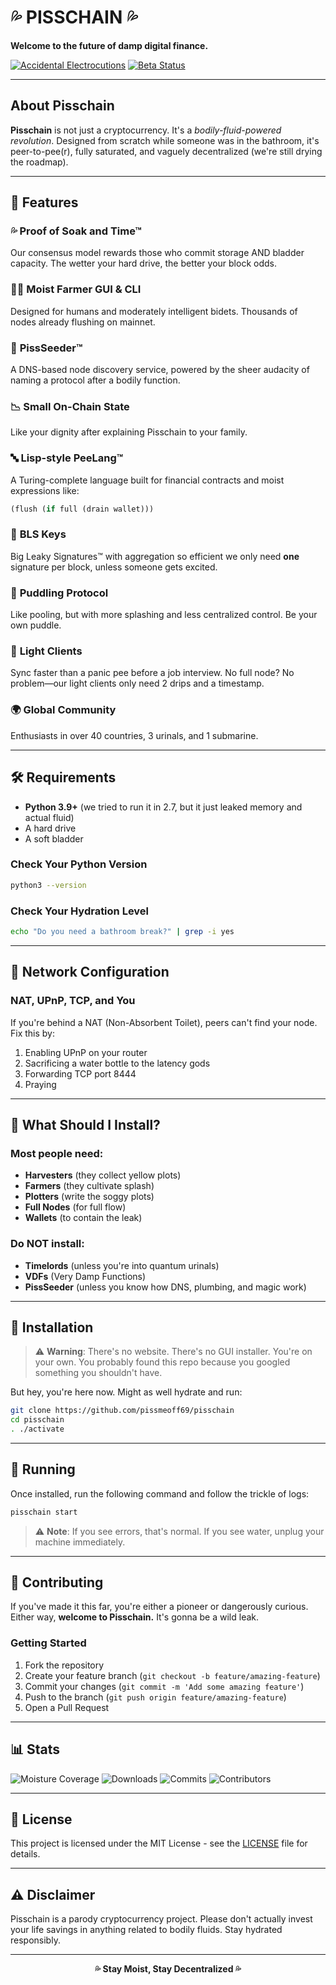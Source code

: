 # 💦 PISSCHAIN 💦

**Welcome to the future of damp digital finance.**

[![Accidental Electrocutions](https://img.shields.io/badge/electrocutions-0-green)](https://github.com/pissmeoff69/pisschain)
[![Beta Status](https://img.shields.io/badge/beta-wetter%20than%20ever-blue)](https://github.com/pissmeoff69/pisschain)

---

## About Pisschain

**Pisschain** is not just a cryptocurrency. It's a *bodily-fluid-powered revolution*. Designed from scratch while someone was in the bathroom, it's peer-to-pee(r), fully saturated, and vaguely decentralized (we're still drying the roadmap).

---

## 🚽 Features

### 💦 **Proof of Soak and Time™**
Our consensus model rewards those who commit storage AND bladder capacity. The wetter your hard drive, the better your block odds.

### 🧑‍🌾 **Moist Farmer GUI & CLI**
Designed for humans and moderately intelligent bidets. Thousands of nodes already flushing on mainnet.

### 🔧 **PissSeeder™**
A DNS-based node discovery service, powered by the sheer audacity of naming a protocol after a bodily function.

### 📉 **Small On-Chain State**
Like your dignity after explaining Pisschain to your family.

### 🔤 **Lisp-style PeeLang™**
A Turing-complete language built for financial contracts and moist expressions like:
```lisp
(flush (if full (drain wallet)))
```

### 🔐 **BLS Keys**
Big Leaky Signatures™ with aggregation so efficient we only need **one** signature per block, unless someone gets excited.

### 🫧 **Puddling Protocol**
Like pooling, but with more splashing and less centralized control. Be your own puddle.

### 📱 **Light Clients**
Sync faster than a panic pee before a job interview. No full node? No problem—our light clients only need 2 drips and a timestamp.

### 🌍 **Global Community**
Enthusiasts in over 40 countries, 3 urinals, and 1 submarine.

---

## 🛠 Requirements

- **Python 3.9+** (we tried to run it in 2.7, but it just leaked memory and actual fluid)
- A hard drive
- A soft bladder

### Check Your Python Version
```bash
python3 --version
```

### Check Your Hydration Level
```bash
echo "Do you need a bathroom break?" | grep -i yes
```

---

## 🔐 Network Configuration

### NAT, UPnP, TCP, and You

If you're behind a NAT (Non-Absorbent Toilet), peers can't find your node. Fix this by:

1. Enabling UPnP on your router
2. Sacrificing a water bottle to the latency gods
3. Forwarding TCP port 8444
4. Praying

---

## 🧻 What Should I Install?

### Most people need:
- **Harvesters** (they collect yellow plots)
- **Farmers** (they cultivate splash)
- **Plotters** (write the soggy plots)
- **Full Nodes** (for full flow)
- **Wallets** (to contain the leak)

### Do NOT install:
- **Timelords** (unless you're into quantum urinals)
- **VDFs** (Very Damp Functions)
- **PissSeeder** (unless you know how DNS, plumbing, and magic work)

---

## 🔧 Installation

> ⚠️ **Warning**: There's no website. There's no GUI installer. You're on your own. You probably found this repo because you googled something you shouldn't have.

But hey, you're here now. Might as well hydrate and run:

```bash
git clone https://github.com/pissmeoff69/pisschain
cd pisschain
. ./activate
```

---

## 🚀 Running

Once installed, run the following command and follow the trickle of logs:

```bash
pisschain start
```

> ⚠️ **Note**: If you see errors, that's normal. If you see water, unplug your machine immediately.

---

## 🤝 Contributing

If you've made it this far, you're either a pioneer or dangerously curious. Either way, **welcome to Pisschain.** It's gonna be a wild leak.

### Getting Started
1. Fork the repository
2. Create your feature branch (`git checkout -b feature/amazing-feature`)
3. Commit your changes (`git commit -m 'Add some amazing feature'`)
4. Push to the branch (`git push origin feature/amazing-feature`)
5. Open a Pull Request

---

## 📊 Stats

![Moisture Coverage](https://img.shields.io/badge/moisture-100%25-blue)
![Downloads](https://img.shields.io/github/downloads/pissmeoff69/pisschain/total?label=downloads%20(some%20soggy))
![Commits](https://img.shields.io/github/commit-activity/m/pissmeoff69/pisschain?label=commits%20(uncommitted%20urine%20jokes))
![Contributors](https://img.shields.io/github/contributors/pissmeoff69/pisschain?label=contributors%20(all%20hydrated))

---

## 📄 License

This project is licensed under the MIT License - see the [LICENSE](LICENSE) file for details.

---

## ⚠️ Disclaimer

Pisschain is a parody cryptocurrency project. Please don't actually invest your life savings in anything related to bodily fluids. Stay hydrated responsibly.

---

<div align="center">
  <strong>💦 Stay Moist, Stay Decentralized 💦</strong>
</div>